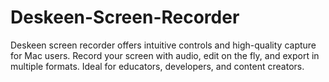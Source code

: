 # Deskeen-Screen-Recorder
Deskeen screen recorder offers intuitive controls and high-quality capture for Mac users. Record your screen with audio, edit on the fly, and export in multiple formats. Ideal for educators, developers, and content creators.
